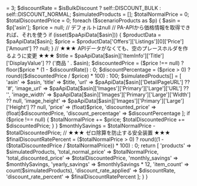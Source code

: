 <?php

namespace App;

class SimulationEngine
{
    private const DISCOUNT_NORMAL = 0.10;
    private const DISCOUNT_BULK = 0.15;

    public function simulate(array $scenarioProducts, array $paApiData): array
    {
        $itemCount = count($scenarioProducts);
        $isBulkDiscount = $itemCount >= 3;
        $discountRate = $isBulkDiscount ? self::DISCOUNT_BULK : self::DISCOUNT_NORMAL;

        $simulatedProducts = [];
        $totalNormalPrice = 0;
        $totalDiscountedPrice = 0;

        foreach ($scenarioProducts as $p) {
            $asin = $p['asin'];
            $price = null; // デフォルトはnull

            // PA-APIから価格情報を取得できれば、それを使う
            if (isset($paApiData[$asin])) {
                $productData = $paApiData[$asin];
                $price = $productData['Offers']['Listings'][0]['Price']['Amount'] ?? null;
            }

            // ★★★ APIデータがなくても、空のプレースホルダを作るように変更 ★★★
            $title = $paApiData[$asin]['ItemInfo']['Title']['DisplayValue'] ?? ('商品 ' . $asin);
            
            $discountedPrice = ($price !== null) ? floor($price * (1 - $discountRate)) : 0;
            $discountPercentage = ($price > 0) ? round(($discountedPrice / $price) * 100) : 100;

            $simulatedProducts[] = [
                'asin' => $asin,
                'title' => $title,
                'url' => $paApiData[$asin]['DetailPageURL'] ?? '#',
                'image_url' => $paApiData[$asin]['Images']['Primary']['Large']['URL'] ?? '',
                'image_width' => $paApiData[$asin]['Images']['Primary']['Large']['Width'] ?? null,
                'image_height' => $paApiData[$asin]['Images']['Primary']['Large']['Height'] ?? null,
                'price' => (float)$price,
                'discounted_price' => (float)$discountedPrice,
                'discount_percentage' => $discountPercentage
            ];

            if ($price !== null) {
                $totalNormalPrice += $price;
                $totalDiscountedPrice += $discountedPrice;
            }
        }

        $monthlySavings = $totalNormalPrice - $totalDiscountedPrice;

        // ★★★ ゼロ除算を防止する安全装置 ★★★
        $finalDiscountRatePercent = ($totalNormalPrice > 0)
            ? round((1 - ($totalDiscountedPrice / $totalNormalPrice)) * 100)
            : 0;

        return [
            'products' => $simulatedProducts,
            'total_normal_price' => $totalNormalPrice,
            'total_discounted_price' => $totalDiscountedPrice,
            'monthly_savings' => $monthlySavings,
            'yearly_savings' => $monthlySavings * 12,
            'item_count' => count($simulatedProducts),
            'discount_rate_applied' => $discountRate,
            'discount_rate_percent' => $finalDiscountRatePercent
        ];
    }
}
